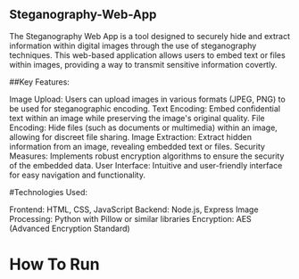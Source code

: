 ## Steganography-Web-App 

The Steganography Web App is a tool designed to securely hide and extract information within digital images through the use of steganography techniques. This web-based application allows users to embed text or files within images, providing a way to transmit sensitive information covertly.

##Key Features:

Image Upload: Users can upload images in various formats (JPEG, PNG) to be used for steganographic encoding.
Text Encoding: Embed confidential text within an image while preserving the image's original quality.
File Encoding: Hide files (such as documents or multimedia) within an image, allowing for discreet file sharing.
Image Extraction: Extract hidden information from an image, revealing embedded text or files.
Security Measures: Implements robust encryption algorithms to ensure the security of the embedded data.
User Interface: Intuitive and user-friendly interface for easy navigation and functionality.


#Technologies Used:

Frontend: HTML, CSS, JavaScript
Backend: Node.js, Express
Image Processing: Python with Pillow or similar libraries
Encryption: AES (Advanced Encryption Standard)

# How To Run

